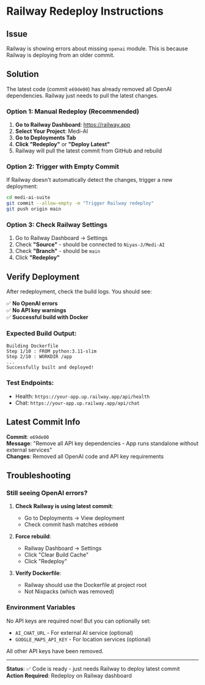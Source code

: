 # Railway Redeploy Instructions

## Issue
Railway is showing errors about missing `openai` module. This is because Railway is deploying from an older commit.

## Solution

The latest code (commit `e69de00`) has already removed all OpenAI dependencies. Railway just needs to pull the latest changes.

### Option 1: Manual Redeploy (Recommended)

1. **Go to Railway Dashboard**: https://railway.app
2. **Select Your Project**: Medi-AI
3. **Go to Deployments Tab**
4. **Click "Redeploy"** or **"Deploy Latest"**
5. Railway will pull the latest commit from GitHub and rebuild

### Option 2: Trigger with Empty Commit

If Railway doesn't automatically detect the changes, trigger a new deployment:

```bash
cd medi-ai-suite
git commit --allow-empty -m "Trigger Railway redeploy"
git push origin main
```

### Option 3: Check Railway Settings

1. Go to Railway Dashboard → Settings
2. Check **"Source"** - should be connected to `Niyas-J/Medi-AI`
3. Check **"Branch"** - should be `main`
4. Click **"Redeploy"**

## Verify Deployment

After redeployment, check the build logs. You should see:

✅ **No OpenAI errors**  
✅ **No API key warnings**  
✅ **Successful build with Docker**  

### Expected Build Output:
```
Building Dockerfile
Step 1/10 : FROM python:3.11-slim
Step 2/10 : WORKDIR /app
...
Successfully built and deployed!
```

### Test Endpoints:
- Health: `https://your-app.up.railway.app/api/health`
- Chat: `https://your-app.up.railway.app/api/chat`

## Latest Commit Info

**Commit**: `e69de00`  
**Message**: "Remove all API key dependencies - App runs standalone without external services"  
**Changes**: Removed all OpenAI code and API key requirements

## Troubleshooting

### Still seeing OpenAI errors?

1. **Check Railway is using latest commit**:
   - Go to Deployments → View deployment
   - Check commit hash matches `e69de00`

2. **Force rebuild**:
   - Railway Dashboard → Settings
   - Click "Clear Build Cache"
   - Click "Redeploy"

3. **Verify Dockerfile**:
   - Railway should use the Dockerfile at project root
   - Not Nixpacks (which was removed)

### Environment Variables

No API keys are required now! But you can optionally set:
- `AI_CHAT_URL` - For external AI service (optional)
- `GOOGLE_MAPS_API_KEY` - For location services (optional)

All other API keys have been removed.

---

**Status**: ✅ Code is ready - just needs Railway to deploy latest commit  
**Action Required**: Redeploy on Railway dashboard

